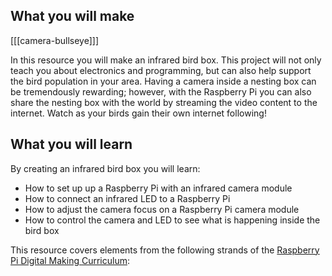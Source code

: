 ## What you will make

[[[camera-bullseye]]]

In this resource you will make an infrared bird box. This project will not only teach you about electronics and programming, but can also help support the bird population in your area. Having a camera inside a nesting box can be tremendously rewarding; however, with the Raspberry Pi you can also share the nesting box with the world by streaming the video content to the internet. Watch as your birds gain their own internet following!

## What you will learn
By creating an infrared bird box you will learn:

- How to set up up a Raspberry Pi with an infrared camera module
- How to connect an infrared LED to a Raspberry Pi
- How to adjust the camera focus on a Raspberry Pi camera module
- How to control the camera and LED to see what is happening inside the bird box

This resource covers elements from the following strands of the [Raspberry Pi Digital Making Curriculum](https://www.raspberrypi.org/curriculum/):



